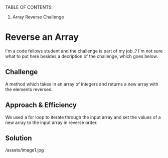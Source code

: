 TABLE OF CONTENTS:
1. Array Reverse Challenge
# Reverse an Array
I'm a code fellows student and the challenge is part of my job..? I'm not sure what to put here besides a decription of the challenge, which goes below.

## Challenge
A method which takes in an array of integers and returns a new array with the elements reversed.

## Approach & Efficiency
We used a for loop to iterate through the input array and set the values of a new array to the input array in reverse order.

## Solution
/assets/image1.jpg
